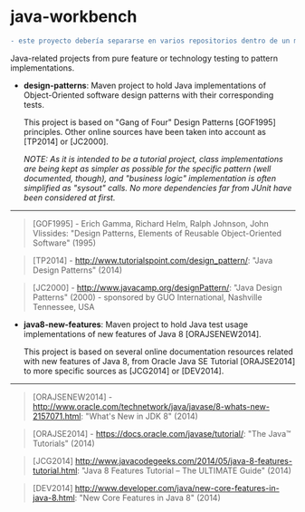 java-workbench
===============

```diff
- este proyecto debería separarse en varios repositorios dentro de un mismo grupo común
```

Java-related projects from pure feature or technology testing to pattern implementations.

* **design-patterns**: Maven project to hold Java implementations of Object-Oriented software design patterns with their corresponding tests. 

  This project is based on "Gang of Four" Design Patterns [GOF1995] principles. Other online sources have been taken into account as [TP2014] or [JC2000].
  
  _NOTE: As it is intended to be a tutorial project, class implementations are being kept as simpler as possible for the specific pattern (well documented, though), and "business logic" implementation is often simplified as "sysout" calls. No more dependencies far from JUnit have been considered at first._
  
---

> [GOF1995] - Erich Gamma, Richard Helm, Ralph Johnson, John Vlissides: "Design Patterns, Elements of Reusable Object-Oriented Software" (1995)

> [TP2014] - http://www.tutorialspoint.com/design_pattern/: "Java Design Patterns" (2014)

> [JC2000] - http://www.javacamp.org/designPattern/: "Java Design Patterns" (2000) - sponsored by GUO International, Nashville Tennessee, USA

* **java8-new-features**: Maven project to hold Java test usage implementations of new features of Java 8 [ORAJSENEW2014].

  This project is based on several online documentation resources related with new features of Java 8, from Oracle Java SE Tutorial [ORAJSE2014] to more specific sources as [JCG2014] or [DEV2014].
  
---

> [ORAJSENEW2014] - http://www.oracle.com/technetwork/java/javase/8-whats-new-2157071.html: "What's New in JDK 8" (2014)

> [ORAJSE2014] - https://docs.oracle.com/javase/tutorial/: "The Java™ Tutorials" (2014)

> [JCG2014] http://www.javacodegeeks.com/2014/05/java-8-features-tutorial.html: "Java 8 Features Tutorial – The ULTIMATE Guide" (2014)

> [DEV2014] http://www.developer.com/java/new-core-features-in-java-8.html: "New Core Features in Java 8" (2014)
